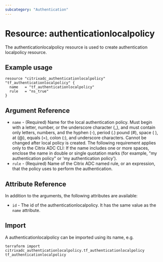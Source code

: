 ```yaml
---
subcategory: "Authentication"
---
```


# Resource: authenticationlocalpolicy

The authenticationlocalpolicy resource is used to create authentication localpolicy resource.


## Example usage

```hcl
resource "citrixadc_authenticationlocalpolicy" "tf_authenticationlocalpolicy" {
  name   = "tf_authenticationlocalpolicy"
  rule   = "ns_true"
}
```


## Argument Reference

* `name` - (Required) Name for the local authentication policy.  Must begin with a letter, number, or the underscore character (_), and must contain only letters, numbers, and the hyphen (-), period (.) pound (#), space ( ), at (@), equals (=), colon (:), and underscore characters. Cannot be changed after local policy is created.  The following requirement applies only to the Citrix ADC CLI: If the name includes one or more spaces, enclose the name in double or single quotation marks (for example, "my authentication policy" or 'my authentication policy').
* `rule` - (Required) Name of the Citrix ADC named rule, or an expression, that the policy uses to perform the authentication.


## Attribute Reference

In addition to the arguments, the following attributes are available:

* `id` - The id of the authenticationlocalpolicy. It has the same value as the `name` attribute.


## Import

A authenticationlocalpolicy can be imported using its name, e.g.

```shell
terraform import citrixadc_authenticationlocalpolicy.tf_authenticationlocalpolicy tf_authenticationlocalpolicy
```
